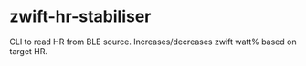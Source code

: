 # zwift-hr-stabiliser
CLI to read HR from BLE source. Increases/decreases zwift watt% based on target HR. 
